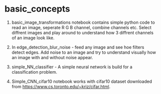 # basic_concepts


1. basic_image_transformations notebook contains simple python code to read an image, seperate R G B channel, combine channels etc. Select diffrent images and play around to understand how 3 diffrent channels of an image look like.


2. In edge_detection_blur_noise - feed any image and see hoe filters detect edges. Add noise to an image and try to understand visually how an image with and without noise appear.


3. simple_NN_classifier - A simple neural network is build for a classification problem. 


4. Simple_CNN_cifar10 notebook works with cifar10 dataset downloaded from https://www.cs.toronto.edu/~kriz/cifar.html. 

